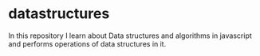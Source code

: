 # datastructures
In this repository I learn about Data structures and algorithms in javascript and performs operations of data structures in it.
